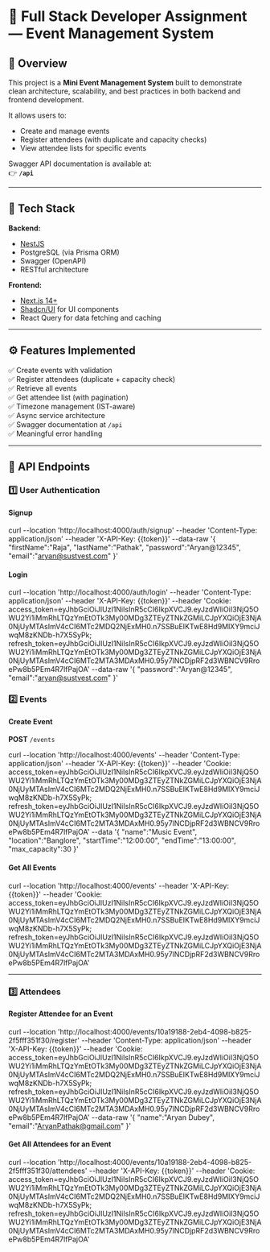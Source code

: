 # 🧪 Full Stack Developer Assignment — Event Management System

## 🚀 Overview
This project is a **Mini Event Management System** built to demonstrate clean architecture, scalability, and best practices in both backend and frontend development.

It allows users to:
- Create and manage events  
- Register attendees (with duplicate and capacity checks)  
- View attendee lists for specific events  

Swagger API documentation is available at:  
👉 **`/api`**

---

## 🧱 Tech Stack

**Backend:**
- [NestJS](https://nestjs.com/)
- PostgreSQL (via Prisma ORM)
- Swagger (OpenAPI)
- RESTful architecture

**Frontend:**
- [Next.js 14+](https://nextjs.org/)
- [Shadcn/UI](https://ui.shadcn.com/) for UI components
- React Query for data fetching and caching

---

## ⚙️ Features Implemented
✅ Create events with validation  
✅ Register attendees (duplicate + capacity check)  
✅ Retrieve all events  
✅ Get attendee list (with pagination)  
✅ Timezone management (IST-aware)  
✅ Async service architecture  
✅ Swagger documentation at `/api`  
✅ Meaningful error handling  

---

## 🧩 API Endpoints

### 1️⃣ User Authentication

#### Signup
curl --location 'http://localhost:4000/auth/signup'
--header 'Content-Type: application/json'
--header 'X-API-Key: {{token}}'
--data-raw '{
"firstName":"Raja",
"lastName":"Pathak",
"password":"Aryan@12345",
"email":"aryan@sustvest.com"
}'



#### Login

curl --location 'http://localhost:4000/auth/login'
--header 'Content-Type: application/json'
--header 'X-API-Key: {{token}}'
--header 'Cookie: access_token=eyJhbGciOiJIUzI1NiIsInR5cCI6IkpXVCJ9.eyJzdWIiOiI3NjQ5OWU2Yi1iMmRhLTQzYmEtOTk3My00MDg3ZTEyZTNkZGMiLCJpYXQiOjE3NjA0NjUyMTAsImV4cCI6MTc2MDQ2NjExMH0.n7SSBuEIKTwE8Hd9MlXY9mciJwqM8zKNDb-h7X5SyPk; refresh_token=eyJhbGciOiJIUzI1NiIsInR5cCI6IkpXVCJ9.eyJzdWIiOiI3NjQ5OWU2Yi1iMmRhLTQzYmEtOTk3My00MDg3ZTEyZTNkZGMiLCJpYXQiOjE3NjA0NjUyMTAsImV4cCI6MTc2MTA3MDAxMH0.95y7lNCDjpRF2d3WBNCV9RroePw8b5PEm4R7lfPajOA'
--data-raw '{
"password":"Aryan@12345",
"email":"aryan@sustvest.com"
}'



### 2️⃣ Events

#### Create Event
**POST** `/events`

curl --location 'http://localhost:4000/events'
--header 'Content-Type: application/json'
--header 'X-API-Key: {{token}}'
--header 'Cookie: access_token=eyJhbGciOiJIUzI1NiIsInR5cCI6IkpXVCJ9.eyJzdWIiOiI3NjQ5OWU2Yi1iMmRhLTQzYmEtOTk3My00MDg3ZTEyZTNkZGMiLCJpYXQiOjE3NjA0NjUyMTAsImV4cCI6MTc2MDQ2NjExMH0.n7SSBuEIKTwE8Hd9MlXY9mciJwqM8zKNDb-h7X5SyPk; refresh_token=eyJhbGciOiJIUzI1NiIsInR5cCI6IkpXVCJ9.eyJzdWIiOiI3NjQ5OWU2Yi1iMmRhLTQzYmEtOTk3My00MDg3ZTEyZTNkZGMiLCJpYXQiOjE3NjA0NjUyMTAsImV4cCI6MTc2MTA3MDAxMH0.95y7lNCDjpRF2d3WBNCV9RroePw8b5PEm4R7lfPajOA'
--data '{
"name":"Music Event",
"location":"Banglore",
"startTime":"12:00:00",
"endTime":"13:00:00",
"max_capacity":30
}'


#### Get All Events
curl --location 'http://localhost:4000/events'
--header 'X-API-Key: {{token}}'
--header 'Cookie: access_token=eyJhbGciOiJIUzI1NiIsInR5cCI6IkpXVCJ9.eyJzdWIiOiI3NjQ5OWU2Yi1iMmRhLTQzYmEtOTk3My00MDg3ZTEyZTNkZGMiLCJpYXQiOjE3NjA0NjUyMTAsImV4cCI6MTc2MDQ2NjExMH0.n7SSBuEIKTwE8Hd9MlXY9mciJwqM8zKNDb-h7X5SyPk; refresh_token=eyJhbGciOiJIUzI1NiIsInR5cCI6IkpXVCJ9.eyJzdWIiOiI3NjQ5OWU2Yi1iMmRhLTQzYmEtOTk3My00MDg3ZTEyZTNkZGMiLCJpYXQiOjE3NjA0NjUyMTAsImV4cCI6MTc2MTA3MDAxMH0.95y7lNCDjpRF2d3WBNCV9RroePw8b5PEm4R7lfPajOA'


---

### 3️⃣ Attendees

#### Register Attendee for an Event
curl --location 'http://localhost:4000/events/10a19188-2eb4-4098-b825-2f5fff351f30/register'
--header 'Content-Type: application/json'
--header 'X-API-Key: {{token}}'
--header 'Cookie: access_token=eyJhbGciOiJIUzI1NiIsInR5cCI6IkpXVCJ9.eyJzdWIiOiI3NjQ5OWU2Yi1iMmRhLTQzYmEtOTk3My00MDg3ZTEyZTNkZGMiLCJpYXQiOjE3NjA0NjUyMTAsImV4cCI6MTc2MDQ2NjExMH0.n7SSBuEIKTwE8Hd9MlXY9mciJwqM8zKNDb-h7X5SyPk; refresh_token=eyJhbGciOiJIUzI1NiIsInR5cCI6IkpXVCJ9.eyJzdWIiOiI3NjQ5OWU2Yi1iMmRhLTQzYmEtOTk3My00MDg3ZTEyZTNkZGMiLCJpYXQiOjE3NjA0NjUyMTAsImV4cCI6MTc2MTA3MDAxMH0.95y7lNCDjpRF2d3WBNCV9RroePw8b5PEm4R7lfPajOA'
--data-raw '{
"name":"Aryan Dubey",
"email":"AryanPathak@gmail.com"
}'


#### Get All Attendees for an Event
curl --location 'http://localhost:4000/events/10a19188-2eb4-4098-b825-2f5fff351f30/attendees'
--header 'X-API-Key: {{token}}'
--header 'Cookie: access_token=eyJhbGciOiJIUzI1NiIsInR5cCI6IkpXVCJ9.eyJzdWIiOiI3NjQ5OWU2Yi1iMmRhLTQzYmEtOTk3My00MDg3ZTEyZTNkZGMiLCJpYXQiOjE3NjA0NjUyMTAsImV4cCI6MTc2MDQ2NjExMH0.n7SSBuEIKTwE8Hd9MlXY9mciJwqM8zKNDb-h7X5SyPk; refresh_token=eyJhbGciOiJIUzI1NiIsInR5cCI6IkpXVCJ9.eyJzdWIiOiI3NjQ5OWU2Yi1iMmRhLTQzYmEtOTk3My00MDg3ZTEyZTNkZGMiLCJpYXQiOjE3NjA0NjUyMTAsImV4cCI6MTc2MTA3MDAxMH0.95y7lNCDjpRF2d3WBNCV9RroePw8b5PEm4R7lfPajOA'